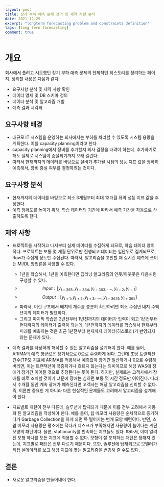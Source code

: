 ```yaml
---
layout: post
title: 장기 부하 예측 문제 정의 및 제약 사항 분석
date: 2021-12-29
excerpt: "longterm forecasting problem and constraints definition"
tags: [long term forecasting]
comment: true
---
```


# 개요
회사에서 풀려고 시도했던 장기 부하 예측 문제의 전체적인 히스토리를 정리하는 페이지. 정리할 내용은 다음과 같다.
- 요구사항 분석 및 제약 사항 확인
- 데이터 명세 및 DB 스키마 정의
- 데이터 분석 및 알고리즘 개발
- 예측 결과 시각화


## 요구사항 배경
- 대규모 IT 시스템을 운영하는 회사에서는 부하를 처리할 수 있도록 시스템 용량을 계획한다. 이를 capacity planning이라고 한다.
- capacity planning에서 장비를 추가할지 의사 결정을 내려야 하는데, 추가하기로 해도 실제로 시스템이 증설되기까지 오래 걸린다.
- 따라서 현재까지의 데이터를 바탕으로 설비가 추가될 시점의 성능 지표 값을 정확히 예측해서, 장비 증설 여부를 결정하려는 것이다.


## 요구사항 분석
- 현재까지의 데이터를 바탕으로 최소 3개월부터 최대 12개월 뒤의 성능 지표 값을 추정한다.
- 예측 정확도를 높이기 위해, 학습 데이터의 기간에 따라서 예측 기간을 자동으로 산출하도록 한다.

## 제약 사항
- 프로젝트를 시작하고 나서부터 실제 데이터를 수집하게 되므로, 학습 데이터 양이 적다. 프로젝트는 보통 몇 개월 단위로만 진행되고 데이터는 일단위로 집계되므로, Row가 수십개 정도만 수집된다. 따라서, 알고리즘을 고안할 때 실시간 예측에 쓰이는 Ml/DL 방법론을 사용할 수 없다.
  - 1년을 학습해서, 1년을 예측한다면 딥러닝 알고리즘의 인풋/아웃풋은 다음처럼 구성할 수 있다.
   - $$ Input : \left[{y}_{t-365}, {y}_{t-364}, {y}_{t-363}, ...., {y}_{t-2}, {y}_{t-1}\right] $$
   - $$ Output : \left[{y}_{t+1}, {y}_{t+2}, {y}_{t+3}, ...., {y}_{t+3641}, {y}_{t+365}\right]$$
  - 따라서, 이런 구조에서 배치의 개수를 충분히 확보하려면 최소 수십년 내지 수백년치의 데이터가 필요하다.
  - 그리고 마지막 학습은 2년전부터 1년전까지의 데이터가 입력이 되고 1년전부터 현재까지의 데이터가 출력이 되는데, 1년전까지의 데이터를 학습해서 현재부터 미래를 예측하는 것은 최근 1년전부터 현재까지 데이터(히스토리)가 반영되지 않는 문제가 있다.

- 예측 결과를 타당하게 해석할 수 있는 알고리즘을 설계해야 한다. 예를 들어, ARIMA의 예측 평균값은 장기적으로 0으로 수렴하게 된다. 그런데 초당 트랜잭션 건수(TPS) 지표에 ARIMA를 적용해서 예측값이 장기간 발산하거나 0으로 수렴해버리면, 이는 트랜잭션이 폭증하거나 흐르지 않는다는 의미이므로 해당 WAS에 장애가 장기간 이어질 것으로 추정된다는 뜻이 된다. 하지만, 실제로는 고객사에서 장애를 바로 조치할 것이기 떄문에 장애는 심하면 보통 몇 시간 정도만 이어진다. 따라서 수개월 동안 계속 장애가 예측된다면 고객사는 해당 알고리즘을 신뢰할 수 없다. 즉, 이론만 중요한 게 아니라 다른 현실적인 문제들도 고려해서 알고리즘을 설계해야 한다.


- 지표별로 패턴이 전부 다른데, 솔루션에 탑재되기 때문에 이를 전부 고려해서 자동화 된 알고리즘을 작성해야 한다. 예를 들어, 힙 메모리 사용량은 순차적으로 증가하다가 Garbage Collection을 하게 되면 뚝 떨어지는 번개 모양 패턴이다. 반면, 스왑 메모리 사용량은 평소에는 적다가 디스크가 부족해지면 사용량이 늘어나는 계단 모양의 패턴이다. 물론, stationarity를 만족하는 지표들도 있다. 따라서, 이미 알려진 모형 하나를 모든 지표에 적용할 수 없다. 모형이 잘 포착하는 패턴은 정해져 있는데, 지표별로 패턴은 전부 다르기 때문이다. 또한, 솔루션에 탑재되므로 모델러가 직접 실데이터를 보고 해당 지표에 맞는 알고리즘을 변경해 줄 수도 없다.

## 결론
- 새로운 알고리즘을 만들어내야 한다.